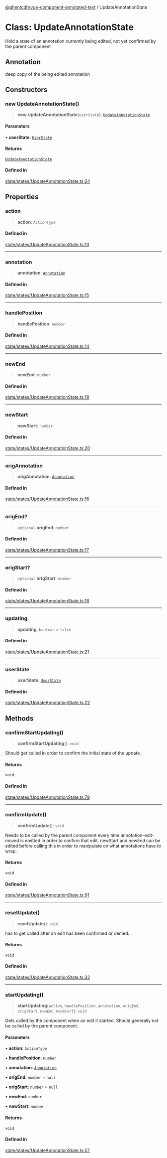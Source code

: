[@ghentcdh/vue-component-annotated-text](../globals.md) / UpdateAnnotationState

# Class: UpdateAnnotationState

Hold a state of an annotation currently being edited, not yet confirmed by
the parent component

## Annotation

deep copy of the being edited annotation

## Constructors

### new UpdateAnnotationState()

> **new UpdateAnnotationState**(`userState`): [`UpdateAnnotationState`](UpdateAnnotationState.md)

#### Parameters

• **userState**: [`UserState`](UserState.md)

#### Returns

[`UpdateAnnotationState`](UpdateAnnotationState.md)

#### Defined in

[state/states/UpdateAnnotationState.ts:24](https://github.com/GhentCDH/vue_component_annotated_text/blob/f198f4099aac4fb2c5d74cb86dba0c84c00d1230/src/state/states/UpdateAnnotationState.ts#L24)

## Properties

### action

> **action**: `ActionType`

#### Defined in

[state/states/UpdateAnnotationState.ts:13](https://github.com/GhentCDH/vue_component_annotated_text/blob/f198f4099aac4fb2c5d74cb86dba0c84c00d1230/src/state/states/UpdateAnnotationState.ts#L13)

***

### annotation

> **annotation**: [`Annotation`](../interfaces/Annotation.md)

#### Defined in

[state/states/UpdateAnnotationState.ts:15](https://github.com/GhentCDH/vue_component_annotated_text/blob/f198f4099aac4fb2c5d74cb86dba0c84c00d1230/src/state/states/UpdateAnnotationState.ts#L15)

***

### handlePosition

> **handlePosition**: `number`

#### Defined in

[state/states/UpdateAnnotationState.ts:14](https://github.com/GhentCDH/vue_component_annotated_text/blob/f198f4099aac4fb2c5d74cb86dba0c84c00d1230/src/state/states/UpdateAnnotationState.ts#L14)

***

### newEnd

> **newEnd**: `number`

#### Defined in

[state/states/UpdateAnnotationState.ts:19](https://github.com/GhentCDH/vue_component_annotated_text/blob/f198f4099aac4fb2c5d74cb86dba0c84c00d1230/src/state/states/UpdateAnnotationState.ts#L19)

***

### newStart

> **newStart**: `number`

#### Defined in

[state/states/UpdateAnnotationState.ts:20](https://github.com/GhentCDH/vue_component_annotated_text/blob/f198f4099aac4fb2c5d74cb86dba0c84c00d1230/src/state/states/UpdateAnnotationState.ts#L20)

***

### origAnnotation

> **origAnnotation**: [`Annotation`](../interfaces/Annotation.md)

#### Defined in

[state/states/UpdateAnnotationState.ts:16](https://github.com/GhentCDH/vue_component_annotated_text/blob/f198f4099aac4fb2c5d74cb86dba0c84c00d1230/src/state/states/UpdateAnnotationState.ts#L16)

***

### origEnd?

> `optional` **origEnd**: `number`

#### Defined in

[state/states/UpdateAnnotationState.ts:17](https://github.com/GhentCDH/vue_component_annotated_text/blob/f198f4099aac4fb2c5d74cb86dba0c84c00d1230/src/state/states/UpdateAnnotationState.ts#L17)

***

### origStart?

> `optional` **origStart**: `number`

#### Defined in

[state/states/UpdateAnnotationState.ts:18](https://github.com/GhentCDH/vue_component_annotated_text/blob/f198f4099aac4fb2c5d74cb86dba0c84c00d1230/src/state/states/UpdateAnnotationState.ts#L18)

***

### updating

> **updating**: `boolean` = `false`

#### Defined in

[state/states/UpdateAnnotationState.ts:21](https://github.com/GhentCDH/vue_component_annotated_text/blob/f198f4099aac4fb2c5d74cb86dba0c84c00d1230/src/state/states/UpdateAnnotationState.ts#L21)

***

### userState

> **userState**: [`UserState`](UserState.md)

#### Defined in

[state/states/UpdateAnnotationState.ts:22](https://github.com/GhentCDH/vue_component_annotated_text/blob/f198f4099aac4fb2c5d74cb86dba0c84c00d1230/src/state/states/UpdateAnnotationState.ts#L22)

## Methods

### confirmStartUpdating()

> **confirmStartUpdating**(): `void`

Should get called in order to confirm the initial state of the update.

#### Returns

`void`

#### Defined in

[state/states/UpdateAnnotationState.ts:79](https://github.com/GhentCDH/vue_component_annotated_text/blob/f198f4099aac4fb2c5d74cb86dba0c84c00d1230/src/state/states/UpdateAnnotationState.ts#L79)

***

### confirmUpdate()

> **confirmUpdate**(): `void`

Needs to be called by the parent component every time annotation-edit-moved
is emitted in order to confirm that edit. newStart and newEnd can be
edited before calling this in order to manipulate on what annotations have
to wrap.

#### Returns

`void`

#### Defined in

[state/states/UpdateAnnotationState.ts:91](https://github.com/GhentCDH/vue_component_annotated_text/blob/f198f4099aac4fb2c5d74cb86dba0c84c00d1230/src/state/states/UpdateAnnotationState.ts#L91)

***

### resetUpdate()

> **resetUpdate**(): `void`

has to get called after an edit has been confirmed or denied.

#### Returns

`void`

#### Defined in

[state/states/UpdateAnnotationState.ts:32](https://github.com/GhentCDH/vue_component_annotated_text/blob/f198f4099aac4fb2c5d74cb86dba0c84c00d1230/src/state/states/UpdateAnnotationState.ts#L32)

***

### startUpdating()

> **startUpdating**(`action`, `handlePosition`, `annotation`, `origEnd`, `origStart`, `newEnd`, `newStart`): `void`

Gets called by the component when an edit it started. Should generally not
be called by the parent component.

#### Parameters

• **action**: `ActionType`

• **handlePosition**: `number`

• **annotation**: [`Annotation`](../interfaces/Annotation.md)

• **origEnd**: `number` = `null`

• **origStart**: `number` = `null`

• **newEnd**: `number`

• **newStart**: `number`

#### Returns

`void`

#### Defined in

[state/states/UpdateAnnotationState.ts:57](https://github.com/GhentCDH/vue_component_annotated_text/blob/f198f4099aac4fb2c5d74cb86dba0c84c00d1230/src/state/states/UpdateAnnotationState.ts#L57)
